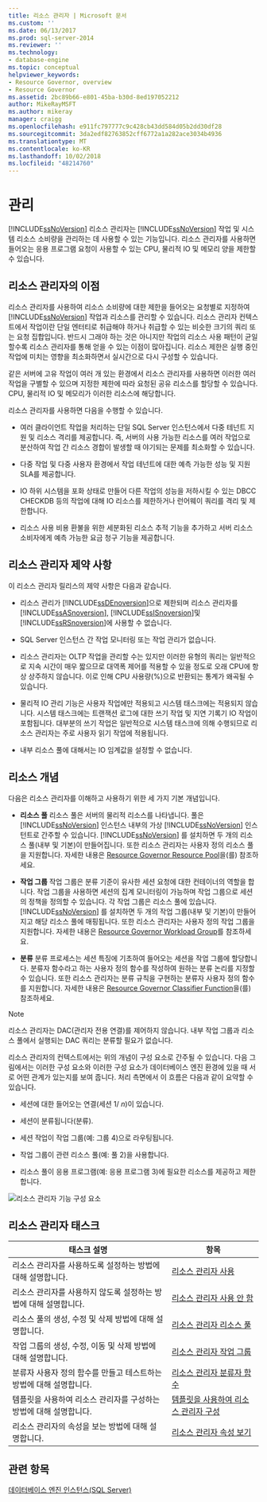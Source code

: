 ```yaml
---
title: 리소스 관리자 | Microsoft 문서
ms.custom: ''
ms.date: 06/13/2017
ms.prod: sql-server-2014
ms.reviewer: ''
ms.technology:
- database-engine
ms.topic: conceptual
helpviewer_keywords:
- Resource Governor, overview
- Resource Governor
ms.assetid: 2bc89b66-e801-45ba-b30d-8ed197052212
author: MikeRayMSFT
ms.author: mikeray
manager: craigg
ms.openlocfilehash: e911fc797777c9c428cb43dd584d05b2dd30df28
ms.sourcegitcommit: 3da2edf82763852cff6772a1a282ace3034b4936
ms.translationtype: MT
ms.contentlocale: ko-KR
ms.lasthandoff: 10/02/2018
ms.locfileid: "48214760"
---
```

# <a name="resource-governor"></a>관리
  [!INCLUDE[ssNoVersion](../../../includes/ssnoversion-md.md)] 리소스 관리자는 [!INCLUDE[ssNoVersion](../../../includes/ssnoversion-md.md)] 작업 및 시스템 리소스 소비량을 관리하는 데 사용할 수 있는 기능입니다. 리소스 관리자를 사용하면 들어오는 응용 프로그램 요청이 사용할 수 있는 CPU, 물리적 IO 및 메모리 양을 제한할 수 있습니다.  
  
## <a name="benefits-of-resource-governor"></a>리소스 관리자의 이점  
 리소스 관리자를 사용하여 리소스 소비량에 대한 제한을 들어오는 요청별로 지정하여 [!INCLUDE[ssNoVersion](../../../includes/ssnoversion-md.md)] 작업과 리소스를 관리할 수 있습니다. 리소스 관리자 컨텍스트에서 작업이란 단일 엔터티로 취급해야 하거나 취급할 수 있는 비슷한 크기의 쿼리 또는 요청 집합입니다. 반드시 그래야 하는 것은 아니지만 작업의 리소스 사용 패턴이 균일할수록 리소스 관리자를 통해 얻을 수 있는 이점이 많아집니다. 리소스 제한은 실행 중인 작업에 미치는 영향을 최소화하면서 실시간으로 다시 구성할 수 있습니다.  
  
 같은 서버에 고유 작업이 여러 개 있는 환경에서 리소스 관리자를 사용하면 이러한 여러 작업을 구별할 수 있으며 지정한 제한에 따라 요청된 공유 리소스를 할당할 수 있습니다. CPU, 물리적 IO 및 메모리가 이러한 리소스에 해당합니다.  
  
 리소스 관리자를 사용하면 다음을 수행할 수 있습니다.  
  
-   여러 클라이언트 작업을 처리하는 단일 SQL Server 인스턴스에서 다중 테넌트 지원 및 리소스 격리를 제공합니다. 즉, 서버의 사용 가능한 리소스를 여러 작업으로 분산하여 작업 간 리소스 경합이 발생할 때 야기되는 문제를 최소화할 수 있습니다.  
  
-   다중 작업 및 다중 사용자 환경에서 작업 테넌트에 대한 예측 가능한 성능 및 지원 SLA를 제공합니다.  
  
-   IO 하위 시스템을 포화 상태로 만들어 다른 작업의 성능을 저하시킬 수 있는 DBCC CHECKDB 등의 작업에 대해 IO 리소스를 제한하거나 런어웨이 쿼리를 격리 및 제한합니다.  
  
-   리소스 사용 비용 환불을 위한 세분화된 리소스 추적 기능을 추가하고 서버 리소스 소비자에게 예측 가능한 요금 청구 기능을 제공합니다.  
  
## <a name="resource-governor-constraints"></a>리소스 관리자 제약 사항  
 이 리소스 관리자 릴리스의 제약 사항은 다음과 같습니다.  
  
-   리소스 관리가 [!INCLUDE[ssDEnoversion](../../includes/ssdenoversion-md.md)]으로 제한되며 리소스 관리자를 [!INCLUDE[ssASnoversion](../../includes/ssasnoversion-md.md)], [!INCLUDE[ssISnoversion](../../includes/ssisnoversion-md.md)]및 [!INCLUDE[ssRSnoversion](../../includes/ssrsnoversion-md.md)]에 사용할 수 없습니다.  
  
-   SQL Server 인스턴스 간 작업 모니터링 또는 작업 관리가 없습니다.  
  
-   리소스 관리자는 OLTP 작업을 관리할 수는 있지만 이러한 유형의 쿼리는 일반적으로 지속 시간이 매우 짧으므로 대역폭 제어를 적용할 수 있을 정도로 오래 CPU에 항상 상주하지 않습니다. 이로 인해 CPU 사용량(%)으로 반환되는 통계가 왜곡될 수 있습니다.  
  
-   물리적 IO 관리 기능은 사용자 작업에만 적용되고 시스템 태스크에는 적용되지 않습니다. 시스템 태스크에는 트랜잭션 로그에 대한 쓰기 작업 및 지연 기록기 IO 작업이 포함됩니다. 대부분의 쓰기 작업은 일반적으로 시스템 태스크에 의해 수행되므로 리소스 관리자는 주로 사용자 읽기 작업에 적용됩니다.  
  
-   내부 리소스 풀에 대해서는 IO 임계값을 설정할 수 없습니다.  
  
## <a name="resource-concepts"></a>리소스 개념  
 다음은 리소스 관리자를 이해하고 사용하기 위한 세 가지 기본 개념입니다.  
  
-   **리소스 풀** 리소스 풀은 서버의 물리적 리소스를 나타냅니다. 풀은 [!INCLUDE[ssNoVersion](../../../includes/ssnoversion-md.md)] 인스턴스 내부의 가상 [!INCLUDE[ssNoVersion](../../../includes/ssnoversion-md.md)] 인스턴트로 간주할 수 있습니다. [!INCLUDE[ssNoVersion](../../../includes/ssnoversion-md.md)] 를 설치하면 두 개의 리소스 풀(내부 및 기본)이 만들어집니다. 또한 리소스 관리자는 사용자 정의 리소스 풀을 지원합니다. 자세한 내용은 [Resource Governor Resource Pool](resource-governor-resource-pool.md)을(를) 참조하세요.  
  
-   **작업 그룹** 작업 그룹은 분류 기준이 유사한 세션 요청에 대한 컨테이너의 역할을 합니다. 작업 그룹을 사용하면 세션의 집계 모니터링이 가능하며 작업 그룹으로 세션의 정책을 정의할 수 있습니다. 각 작업 그룹은 리소스 풀에 있습니다. [!INCLUDE[ssNoVersion](../../../includes/ssnoversion-md.md)] 를 설치하면 두 개의 작업 그룹(내부 및 기본)이 만들어지고 해당 리소스 풀에 매핑됩니다. 또한 리소스 관리자는 사용자 정의 작업 그룹을 지원합니다. 자세한 내용은 [Resource Governor Workload Group](resource-governor-workload-group.md)를 참조하세요.  
  
-   **분류** 분류 프로세스는 세션 특징에 기초하여 들어오는 세션을 작업 그룹에 할당합니다. 분류자 함수라고 하는 사용자 정의 함수를 작성하여 원하는 분류 논리를 지정할 수 있습니다. 또한 리소스 관리자는 분류 규칙을 구현하는 분류자 사용자 정의 함수를 지원합니다. 자세한 내용은 [Resource Governor Classifier Function](resource-governor-classifier-function.md)을(를) 참조하세요.  
  
> [!NOTE]  
>  리소스 관리자는 DAC(관리자 전용 연결)를 제어하지 않습니다. 내부 작업 그룹과 리소스 풀에서 실행되는 DAC 쿼리는 분류할 필요가 없습니다.  
  
 리소스 관리자의 컨텍스트에서는 위의 개념이 구성 요소로 간주될 수 있습니다. 다음 그림에서는 이러한 구성 요소와 이러한 구성 요소가 데이터베이스 엔진 환경에 있을 때 서로 어떤 관계가 있는지를 보여 줍니다. 처리 측면에서 이 흐름은 다음과 같이 요약할 수 있습니다.  
  
-   세션에 대한 들어오는 연결(세션 1/ *n*)이 있습니다.  
  
-   세션이 분류됩니다(분류).  
  
-   세션 작업이 작업 그룹(예: 그룹 4)으로 라우팅됩니다.  
  
-   작업 그룹이 관련 리소스 풀(예: 풀 2)을 사용합니다.  
  
-   리소스 풀이 응용 프로그램(예: 응용 프로그램 3)에 필요한 리소스를 제공하고 제한합니다.  
  
 ![리소스 관리자 기능 구성 요소](../../database-engine/media/rg-basic-funct-components.gif "Resource Governor Functional Components")  
  
## <a name="resource-governor-tasks"></a>리소스 관리자 태스크  
  
|태스크 설명|항목|  
|----------------------|-----------|  
|리소스 관리자를 사용하도록 설정하는 방법에 대해 설명합니다.|[리소스 관리자 사용](resource-governor.md)|  
|리소스 관리자를 사용하지 않도록 설정하는 방법에 대해 설명합니다.|[리소스 관리자 사용 안 함](disable-resource-governor.md)|  
|리소스 풀의 생성, 수정 및 삭제 방법에 대해 설명합니다.|[리소스 관리자 리소스 풀](resource-governor-resource-pool.md)|  
|작업 그룹의 생성, 수정, 이동 및 삭제 방법에 대해 설명합니다.|[리소스 관리자 작업 그룹](resource-governor-workload-group.md)|  
|분류자 사용자 정의 함수를 만들고 테스트하는 방법에 대해 설명합니다.|[리소스 관리자 분류자 함수](resource-governor-classifier-function.md)|  
|템플릿을 사용하여 리소스 관리자를 구성하는 방법에 대해 설명합니다.|[템플릿을 사용하여 리소스 관리자 구성](configure-resource-governor-using-a-template.md)|  
|리소스 관리자의 속성을 보는 방법에 대해 설명합니다.|[리소스 관리자 속성 보기](view-resource-governor-properties.md)|  
  
## <a name="see-also"></a>관련 항목  
 [데이터베이스 엔진 인스턴스&#40;SQL Server&#41;](../../database-engine/configure-windows/database-engine-instances-sql-server.md)  
  
  
